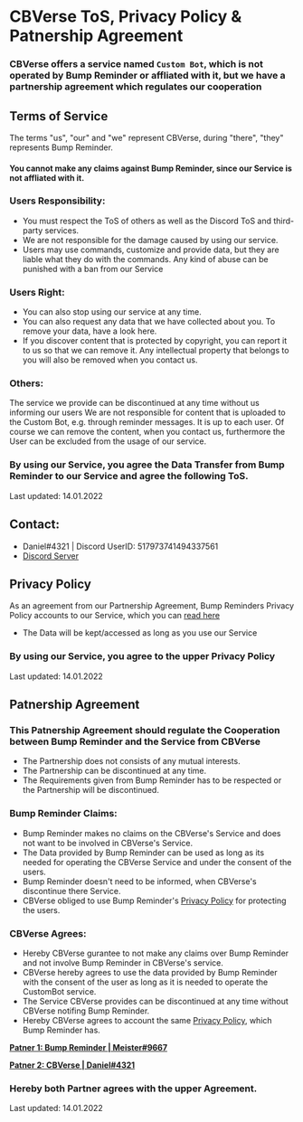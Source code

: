 # CBVerse ToS, Privacy Policy & Patnership Agreement

### CBVerse offers a service named `Custom Bot`, which is not operated by Bump Reminder or affliated with it, but we have a partnership agreement which regulates our cooperation

## Terms of Service
The terms "us", "our" and "we" represent CBVerse, during "there", "they" represents Bump Reminder.

#### You cannot make any claims against Bump Reminder, since our Service is not affliated with it.

### Users Responsibility:
- You must respect the ToS of others as well as the Discord ToS and third-party services.
- We are not responsible for the damage caused by using our service.
- Users may use commands, customize and provide data, but they are liable what they do with the commands. Any kind of abuse can be punished with a ban from our Service

### Users Right:
- You can also stop using our service at any time.
- You can also request any data that we have collected about you. To remove your data, have a look  here.
- If you discover content that is protected by copyright, you can report it to us so that we can remove it. Any intellectual property that belongs to you will also be removed when you contact us.

### Others:
The service we provide can be discontinued at any time without us informing our users
We are not responsible for content that is uploaded to the Custom Bot, e.g. through reminder messages. It is up to each user. Of course we can remove the content, when you contact us, furthermore the User can be excluded from the usage of our service.

### By using our Service, you agree the Data Transfer from Bump Reminder to our Service and agree the following ToS.
Last updated: 14.01.2022

## Contact:
- Daniel#4321 | Discord UserID: 517973741494337561
- [Discord Server](https://discord.gg/JN668qyjbr)

## Privacy Policy
As an agreement from our Partnership Agreement, Bump Reminders Privacy Policy accounts to our Service, which you can [read here](https://bumpreminder.gitbook.io/privacy-policy)

- The Data will be kept/accessed as long as you use our Service

### By using our Service, you agree to the upper Privacy Policy
Last updated: 14.01.2022

## Patnership Agreement

### This Patnership Agreement should regulate the Cooperation between Bump Reminder and the Service from CBVerse
- The Partnership does not consists of any mutual interests. 
- The Partnership can be discontinued at any time.
- The Requirements given from Bump Reminder has to be respected or the Partnership will be discontinued.

### Bump Reminder Claims:
- Bump Reminder makes no claims on the CBVerse's Service and does not want to be involved in CBVerse's Service.
- The Data provided by Bump Reminder can be used as long as its needed for operating the CBVerse Service and under the consent of the users.
- Bump Reminder doesn't need to be informed, when CBVerse's discontinue there Service.
- CBVerse obliged to use Bump Reminder's [Privacy Policy](https://bumpreminder.gitbook.io/privacy-policy) for protecting the users.

### CBVerse Agrees:
- Hereby CBVerse gurantee to not make any claims over Bump Reminder and not involve Bump Reminder in CBVerse's service. 
- CBVerse hereby agrees to use the data provided by Bump Reminder with the consent of the user as long as it is needed to operate the CustomBot service.
- The Service CBVerse provides can be discontinued at any time without CBVerse notifing Bump Reminder.
- Hereby CBVerse agrees to account the same [Privacy Policy](https://bumpreminder.gitbook.io/privacy-policy), which Bump Reminder has.

**[Patner 1: Bump Reminder | Meister#9667](https://discord.gg/dXJPy8m)**

**[Patner 2: CBVerse | Daniel#4321](https://discord.gg/JN668qyjbrt)**

### Hereby both Partner agrees with the upper Agreement.
Last updated: 14.01.2022
